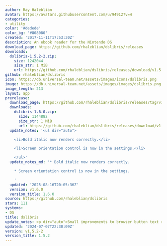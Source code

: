 ```yaml
---
author: Ray Haleblian
avatar: https://avatars.githubusercontent.com/u/94912?v=4
categories:
- utility
color: '#dedede'
color_bg: '#808080'
created: '2017-11-11T17:53:30Z'
description: An ebook reader for the Nintendo DS
download_page: https://github.com/rhaleblian/dslibris/releases
downloads:
  dslibris-1.5.2-2.zip:
    size: 1242044
    size_str: 1 MiB
    url: https://github.com/rhaleblian/dslibris/releases/download/v1.5.2-2/dslibris-1.5.2-2.zip
github: rhaleblian/dslibris
icon: https://db.universal-team.net/assets/images/icons/dslibris.png
image: https://db.universal-team.net/assets/images/images/dslibris.png
image_length: 213
layout: app
prerelease:
  download_page: https://github.com/rhaleblian/dslibris/releases/tag/v1.6.0
  downloads:
    dslibris-1.6.0.zip:
      size: 1144882
      size_str: 1 MiB
      url: https://github.com/rhaleblian/dslibris/releases/download/v1.6.0/dslibris-1.6.0.zip
  update_notes: '<ul dir="auto">

    <li>Bold italic now renders correctly.</li>

    <li>Screen orientation control is now in the settings.</li>

    </ul>'
  update_notes_md: '* Bold italic now renders correctly.

    * Screen orientation control is now in the settings.

    '
  updated: '2025-08-16T20:05:36Z'
  version: v1.6.0
  version_title: 1.6.0
source: https://github.com/rhaleblian/dslibris
stars: 111
systems:
- DS
title: dslibris
update_notes: <p dir="auto">Small improvements to browser button text rendering.</p>
updated: '2024-07-07T22:30:09Z'
version: v1.5.2-2
version_title: 1.5.2
---
```

